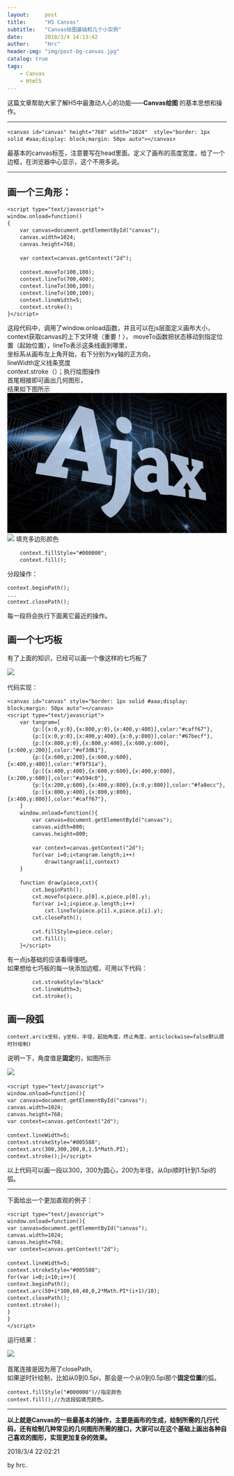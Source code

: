 ```yaml
---
layout:     post
title:      "H5 Canvas"
subtitle:   "Canvas绘图基础和几个小实例"
date:       2018/3/4 14:13:42  
author:     "Hrc"
header-img: "img/post-bg-canvas.jpg"
catalog: true
tags:
    - Canvas
    - Html5
---
```


这篇文章帮助大家了解H5中最激动人心的功能——**Canvas绘图** 的基本思想和操作。


----------


    <canvas id="canvas" height="768" width="1024"  style="border: 1px solid #aaa;display: block;margin: 50px auto"></canvas>

最基本的canvas标签，注意要写在head里面。定义了画布的高度宽度，给了一个边框，在浏览器中心显示，这个不用多说。


----------
## 画一个三角形： ##

    <script type="text/javascript">
	window.onload=function()
	{
		var canvas=document.getElementById("canvas");
		canvas.width=1024;
		canvas.height=768;

		var context=canvas.getContext("2d");

		context.moveTo(100,100);
		context.lineTo(700,400);
		context.lineTo(300,100);
		context.lineTo(100,100);
		context.lineWidth=5;
		context.stroke();
	}</script>

这段代码中，调用了window.onload函数，并且可以在js层面定义画布大小，  
context获取canvas的上下文环境（重要！），
moveTo函数把状态移动到指定位置（起始位置），lineTo表示这条线画到哪里，  
坐标系从画布左上角开始，右下分别为xy轴的正方向，   
lineWidth定义线条宽度   
context.stroke（）；执行绘图操作  
首尾相接即可画出几何图形，   
结果如下图所示
![](/img/in-post/new/ajax.jpg)
![](https://i.imgur.com/E6mIak5.png)
填充多边形颜色

    	context.fillStyle="#000000";
		context.fill();

分段操作：

    context.beginPath();
	...
	context.closePath();

每一段将会执行下面离它最近的操作。

## 画一个七巧板 ##

有了上面的知识，已经可以画一个像这样的七巧板了

![](https://i.imgur.com/RHTzMfA.png)

代码实现：

    <canvas id="canvas" style="border: 1px solid #aaa;display: block;margin: 50px auto"></canvas>
	<script type="text/javascript">
		var tangram=[
			{p:[{x:0,y:0},{x:800,y:0},{x:400,y:400}],color:"#caff67"},
			{p:[{x:0,y:0},{x:400,y:400},{x:0,y:800}],color:"#67becf"},
			{p:[{x:800,y:0},{x:800,y:400},{x:600,y:600},{x:600,y:200}],color:"#ef3d61"},
			{p:[{x:600,y:200},{x:600,y:600},{x:400,y:400}],color:"#f9f51a"},
			{p:[{x:400,y:400},{x:600,y:600},{x:400,y:800},{x:200,y:600}],color:"#a594c0"},
			{p:[{x:200,y:600},{x:400,y:800},{x:0,y:800}],color:"#fa8ecc"},
			{p:[{x:800,y:400},{x:800,y:800},{x:400,y:800}],color:"#caff67"},
		]
		window.onload=function(){
			var canvas=document.getElementById("canvas");
			canvas.width=800;
			canvas.height=800;

			var context=canvas.getContext("2d");
			for(var i=0;i<tangram.length;i++)
				draw(tangram[i],context)
		}

		function draw(piece,cxt){
			cxt.beginPath();
			cxt.moveTo(piece.p[0].x,piece.p[0].y);
			for(var i=1;i<piece.p.length;i++)
				cxt.lineTo(piece.p[i].x,piece.p[i].y);
			cxt.closePath();

			cxt.fillStyle=piece.color;
			cxt.fill();
		}</script>

有一点js基础的应该看得懂吧。  
如果想给七巧板的每一块添加边框，可用以下代码：

			cxt.strokeStyle="black"
			cxt.lineWidth=3;
			cxt.stroke();


## 画一段弧 ##

    context.arc(x坐标，y坐标，半径，起始角度，终止角度，anticlockwise=false默认顺时针绘制)

说明一下，角度值是**固定**的，如图所示

![](https://i.imgur.com/4dxoJ0L.png)

    <script type="text/javascript">
	window.onload=function(){
	var canvas=document.getElementById("canvas");
	canvas.width=1024;
	canvas.height=768;
	var context=canvas.getContext("2d");

	context.lineWidth=5;
	context.strokeStyle="#005588";
	context.arc(300,300,200,0,1.5*Math.PI);
	context.stroke();}</script>

以上代码可以画一段以300，300为圆心，200为半径，从0pi顺时针到1.5pi的弧。

----------


下面给出一个更加直观的例子：

    <script type="text/javascript">
	window.onload=function(){
	var canvas=document.getElementById("canvas");
	canvas.width=1024;
	canvas.height=768;
	var context=canvas.getContext("2d");

	context.lineWidth=5;
	context.strokeStyle="#005588";
	for(var i=0;i<10;i++){
	context.beginPath();
	context.arc(50+i*100,60,40,0,2*Math.PI*(i+1)/10);
	context.closePath();
	context.stroke();
	}
	}
	</script>



运行结果：

![](https://i.imgur.com/QmeEK39.png)

首尾连接是因为用了closePath,  
如果逆时针绘制，比如从0到0.5pi，那会是一个从0到0.5pi那个**固定位置**的弧。

	
    context.fillStyle("#000000")//指定颜色
    context.fill();//为这段弧填充颜色。

----------


**以上就是Canvas的一些最基本的操作，主要是画布的生成，绘制所需的几行代码，还有绘制几种常见的几何图形所需的接口，大家可以在这个基础上画出各种自己喜欢的图形，实现更加复杂的效果。**


2018/3/4 22:02:21  

by hrc.
